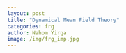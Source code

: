 ```yaml
---
layout: post
title: "Dynamical Mean Field Theory"
categories: frg
author: Nahom Yirga
image: /img/frg_imp.jpg
---
```


